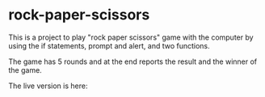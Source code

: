 # rock-paper-scissors
This is a project to play "rock paper scissors" game with the computer
by using the if statements, prompt and alert, and two functions.

The game has 5 rounds and at the end reports the result and the winner of the game.

The live version is here:  
